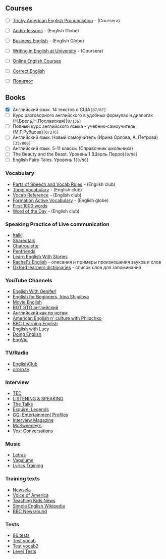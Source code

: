 ## Courses

- [ ] [Tricky American English Pronunciation](https://www.coursera.org/learn/tricky-american-english-pronunciation) - (Coursera)
- [ ] [Audio-lessons](https://english-globe.ru/index.php?option=com_content&task=view&id=13&Itemid=17) - (English Globe)
- [ ] [Business English](https://english-globe.ru/index.php?option=com_content&task=category&sectionid=19&id=71&Itemid=92) - (English Globe)
- [ ] [Writing in English at University](https://www.coursera.org/learn/writing-english-university) - (Coursera)
- [ ] [Online English Courses](http://www.1-language.com/englishcourse/index.htm)
- [ ] [Correct English](http://www.correctenglish.ru/exercises/)
- [ ] [Полиглот](https://rutracker.org/forum/viewtopic.php?t=3918150)


## Books

- [x] Английский язык. 14 текстов о США`[87/87]`
- [ ] Курс разговорного английского в удобных формулах и диалогах (Н.Брель,Н.Пославская)`[0/136]`
- [ ] Полный курс английского языка - учебник-самоучитель (М.Г.Рубцова)`[0/276]`
- [ ] Английский язык. Новый самоучитель (Ирина Орлова, А. Петрова)`[35/800]`
- [ ] Английский язык. 5-11 классы (Справочник школьника)
- [ ] The Beauty and the Beast. Уровень 1 (Шарль Перро)`[0/96]`
- [ ] English Fairy Tales. Уровень 1`[0/96]`

### Vocabulary

- [Parts of Speech and Vocab Rules](https://www.englishclub.com/vocabulary/parts-of-speech.htm) - (English club)
- [Topic Vocabulary](https://www.englishclub.com/vocabulary/topic.htm) - (English club)
- [Vocab Reference](https://www.englishclub.com/vocabulary/reference.htm) - (English club)
- [Formation Active Vocabulary](http://www.english-globe.ru/index.php?option=com_content&task=category&sectionid=18&id=72&Itemid=88) - (English globe)
- [First 1000 words](http://english03.ru/knigi/first1000words.html)
- [Word of the Day](https://www.englishclub.com/vocabulary/word-of-the-day.htm) - (English club)


### Speaking Practice of Live communication

- [Italki](http://www.italki.com/)
- [Sharedtalk](http://sharedtalk.com/)
- [Chatroulette](http://chatroulette.com/)
- [Penfriends](http://www.englishjet.com/english_courses_files/adult_penfriends.asp)
- [Learn English With Stories](https://deepenglish.com/blog/)
- [Rachel's English](http://rachelsenglish.com/) - описания и примеры произношения звуков и слов
- [Oxford learners dictionaries](https://www.oxfordlearnersdictionaries.com/wordlist/english/oxford3000/) - список слов для запоминания


### YouTube Channels

- [English With Genifer!](http://www.youtube.com/user/JenniferESL)
- [English for Beginners, Irina Shipilova](https://youtube.com/playlist?list=PLWZ63a6zsYpi5KB3pMeFBxofCQpx7ymPe)
- [Movie English](https://www.youtube.com/channel/UC8Io7LK1rOICcXJh4Y4LUTg)
- [ВОТ ЭТО английский](https://www.youtube.com/c/%D0%92%D0%9E%D0%A2%D0%AD%D0%A2%D0%9E/featured)
- [Английский как по нотам](http://www.youtube.com/user/krutopridumal)
- [American English n' culture with Philochko](http://www.youtube.com/user/philochko)
- [BBC Learning English](https://www.youtube.com/user/bbclearningenglish/featured)
- [English with Lucy](https://www.youtube.com/channel/UCz4tgANd4yy8Oe0iXCdSWfA)
- [Doing English](https://www.youtube.com/user/doingenglishDOTcom)
- [EngVid](https://www.youtube.com/user/engvidenglish)


### TV/Radio

- [EnglishClub](https://www.englishclub.com/listening/radio.htm)
- [ororo.tv](http://ororo.tv/)


### Interview

- [TED](http://www.ted.com/)
- [LISTENING & SPEAKING](http://www.rong-chang.com/listen.htm)
- [The Talks](https://the-talks.com/)
- [Esquire: Legends](https://www.esquire.com/what-ive-learned-legends/)
- [GQ: Entertainment Profiles](https://www.gq.com/about/entertainment-profiles-and-interviews)
- [Interview Magazine](https://www.interviewmagazine.com/)
- [McSweeney’s](https://www.mcsweeneys.net/columns/interviews-with-people-who-have-interesting-or-unusual-jobs)
- [Vox: Conversations](https://www.vox.com/conversations)


### Music
- [Letras](https://www.letras.mus.br/)
- [Vagalume](http://www.vagalume.com.br/)
- [Lyrics Training](http://lyricstraining.com)


### Training texts

- [Newsela](https://newsela.com/)
- [Voice of America](https://learningenglish.voanews.com/)
- [Teaching Kids News](https://teachingkidsnews.com/)
- [Simple English Wikipedia](https://simple.wikipedia.org/)
- [BBC Newsround](https://www.bbc.co.uk/newsround)


### Tests

- [86 tests](http://english03.ru/testy)
- [Test vocab](http://testyourvocab.com/)
- [Test vocab2](https://my.vocabularysize.com/)
- [Level Tests](http://www.englishjet.com/english_courses_files/tests.htm)
